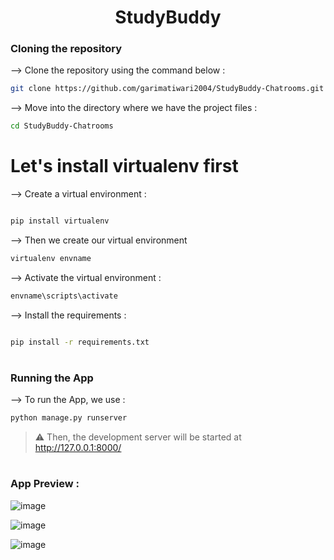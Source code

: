 <div align="center">

# StudyBuddy
</div>

### Cloning the repository

--> Clone the repository using the command below :
```bash
git clone https://github.com/garimatiwari2004/StudyBuddy-Chatrooms.git

```

--> Move into the directory where we have the project files : 
```bash
cd StudyBuddy-Chatrooms

```
# Let's install virtualenv first
--> Create a virtual environment :
```bash

pip install virtualenv
```

--> Then we create our virtual environment
```bash
virtualenv envname
```



--> Activate the virtual environment :
```bash
envname\scripts\activate

```

--> Install the requirements :
```bash

pip install -r requirements.txt

```

#

### Running the App

--> To run the App, we use :
```bash
python manage.py runserver

```

> ⚠ Then, the development server will be started at http://127.0.0.1:8000/

#

### App Preview :

![image](https://github.com/user-attachments/assets/b617b99a-9644-4317-bbdf-ed11f584187f)

![image](https://github.com/user-attachments/assets/6712351c-eff7-4dad-a3fa-8e92a49e1293)


![image](https://github.com/user-attachments/assets/37e3ffba-f53a-44a4-8bc2-21c5c1b50c07)







